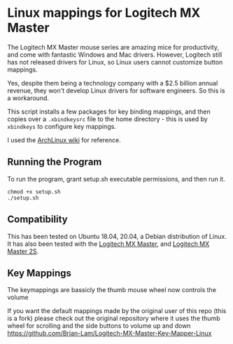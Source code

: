 # Linux mappings for Logitech MX Master 

The Logitech MX Master mouse series are amazing mice for productivity, and come with fantastic Windows and Mac drivers. However, Logitech still has not released drivers for Linux, so Linux users cannot customize button mappings.

Yes, despite them being a technology company with a $2.5 billion annual revenue, they won't develop Linux drivers for software engineers. So this is a workaround.

This script installs a few packages for key binding mappings, and then copies over a ```.xbindkeysrc``` file to the home directory - this is used by ```xbindkeys``` to configure key mappings. 

I used the [ArchLinux wiki](https://wiki.archlinux.org/index.php/Logitech_MX_Master) for reference.  

## Running the Program
To run the program, grant setup.sh executable permissions, and then run it.

```
chmod +x setup.sh
./setup.sh
```

## Compatibility
This has been tested on Ubuntu 18.04, 20.04, a Debian distribution of Linux. It has also been tested with the [Logitech MX Master](https://amzn.to/2Cn3kjC), and [Logitech MX Master 2S](https://amzn.to/2CONteP).

## Key Mappings
The keymappings are bassicly the thumb mouse wheel now controls the volume

If you want the default mappings made by the original user of this repo (this is a fork) please check out the original repository where it uses the thumb wheel for scrolling and the side buttons to volume up and down https://github.com/Brian-Lam/Logitech-MX-Master-Key-Mapper-Linux
